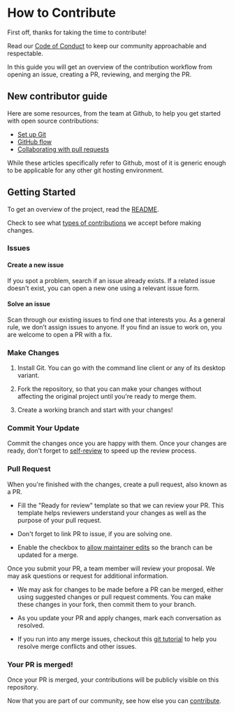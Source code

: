 # How to Contribute

First off, thanks for taking the time to contribute!

Read our [Code of Conduct](./CODE_OF_CONDUCT.md) to keep our community approachable and respectable.

In this guide you will get an overview of the contribution workflow from opening an issue, creating a PR, reviewing, and merging the PR.

## New contributor guide

Here are some resources, from the team at Github, to help you get started with open source contributions:

- [Set up Git](https://docs.github.com/en/get-started/quickstart/set-up-git)
- [GitHub flow](https://docs.github.com/en/get-started/quickstart/github-flow)
- [Collaborating with pull requests](https://docs.github.com/en/github/collaborating-with-pull-requests)

While these articles specifically refer to Github, most of it is generic enough to be applicable for any other git hosting environment.

## Getting Started

To get an overview of the project, read the [README](README.md).

Check to see what [types of contributions](types-of-contributions.md) we accept before making changes.

### Issues

#### Create a new issue

If you spot a problem, search if an issue already exists. If a related issue doesn't exist, you can open a new one using a relevant issue form.

#### Solve an issue

Scan through our existing issues to find one that interests you. As a general rule, we don’t assign issues to anyone. If you find an issue to work on, you are welcome to open a PR with a fix.


### Make Changes

1. Install Git. You can go with the command line client or any of its desktop variant.

2. Fork the repository, so that you can make your changes without affecting the original project until you're ready to merge them.

3. Create a working branch and start with your changes!

### Commit Your Update

Commit the changes once you are happy with them. Once your changes are ready, don't forget to [self-review](self-review.md) to speed up the review process.

### Pull Request

When you're finished with the changes, create a pull request, also known as a PR.

- Fill the "Ready for review" template so that we can review your PR. This template helps reviewers understand your changes as well as the purpose of your pull request.

- Don't forget to link PR to issue, if you are solving one.

- Enable the checkbox to [allow maintainer edits](https://docs.github.com/en/github/collaborating-with-issues-and-pull-requests/allowing-changes-to-a-pull-request-branch-created-from-a-fork) so the branch can be updated for a merge.

Once you submit your PR, a team member will review your proposal. We may ask questions or request for additional information.

- We may ask for changes to be made before a PR can be merged, either using suggested changes or pull request comments. You can make these changes in your fork, then commit them to your branch.

- As you update your PR and apply changes, mark each conversation as resolved.

- If you run into any merge issues, checkout this [git tutorial](https://lab.github.com/githubtraining/managing-merge-conflicts) to help you resolve merge conflicts and other issues.

### Your PR is merged!

Once your PR is merged, your contributions will be publicly visible on this repository. 

Now that you are part of our community, see how else you can [contribute](types-of-contributions.md).
